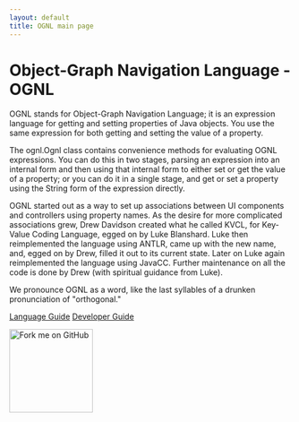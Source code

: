 ```yaml
---
layout: default
title: OGNL main page
---
```


# Object-Graph Navigation Language - OGNL

OGNL stands for Object-Graph Navigation Language; it is an expression language for getting and setting properties 
of Java objects. You use the same expression for both getting and setting the value of a property.

The ognl.Ognl class contains convenience methods for evaluating OGNL expressions. You can do this in two stages, 
parsing an expression into an internal form and then using that internal form to either set or get the value 
of a property; or you can do it in a single stage, and get or set a property using the String form of the expression 
directly.

OGNL started out as a way to set up associations between UI components and controllers using property names. 
As the desire for more complicated associations grew, Drew Davidson created what he called KVCL, for Key-Value 
Coding Language, egged on by Luke Blanshard. Luke then reimplemented the language using ANTLR, came up with 
the new name, and, egged on by Drew, filled it out to its current state. Later on Luke again reimplemented the language 
using JavaCC. Further maintenance on all the code is done by Drew (with spiritual guidance from Luke).

We pronounce OGNL as a word, like the last syllables of a drunken pronunciation of "orthogonal."

[Language Guide](language-guide)
[Developer Guide](developer-guide)

<a href="https://github.com/you">
<img decoding="async" loading="lazy" width="149" height="149" src="https://github.blog/wp-content/uploads/2008/12/forkme_right_gray_6d6d6d.png?resize=149%2C149" class="attachment-full size-full" alt="Fork me on GitHub" data-recalc-dims="1">
</a>
